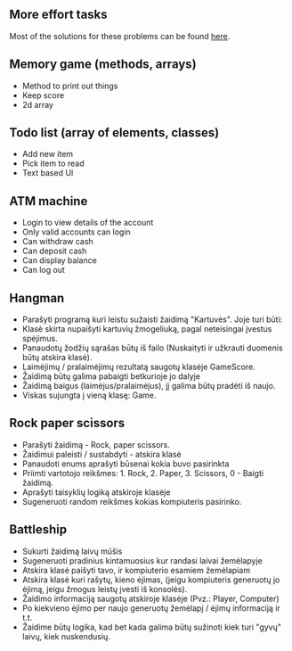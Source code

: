 ## More effort tasks

Most of the solutions for these problems can be found [here](https://github.com/marius-m/j-basics/tree/master/src/main/java/lt/vcs).

## Memory game (methods, arrays)

- Method to print out things
- Keep score
- 2d array

## Todo list (array of elements, classes)

- Add new item
- Pick item to read
- Text based UI

## ATM machine

- Login to view details of the account
- Only valid accounts can login
- Can withdraw cash
- Can deposit cash
- Can display balance
- Can log out

## Hangman

- Parašyti programą kuri leistu sužaisti žaidimą "Kartuvės". Joje turi būti:
- Klasė skirta nupaišyti kartuvių žmogeliuką, pagal neteisingai įvestus spėjimus.
- Panaudotų žodžių sąrašas būtų iš failo (Nuskaityti ir užkrauti duomenis būtų atskira klasė).
- Laimėjimų / pralaimėjimų rezultatą saugotų klasėje GameScore.
- Žaidimą būtų galima pabaigti betkurioje jo dalyje
- Žaidimą baigus (laimėjus/pralaimėjus), jį galima būtų pradėti iš naujo.
- Viskas sujungta į vieną klasę: Game.

## Rock paper scissors

- Parašyti žaidimą - Rock, paper scissors.
- Žaidimui paleisti / sustabdyti - atskira klasė
- Panaudoti enums aprašyti būsenai kokia buvo pasirinkta
- Priimti vartotojo reikšmes: 1. Rock, 2. Paper, 3. Scissors, 0 - Baigti žaidimą.
- Aprašyti taisyklių logiką atskiroje klasėje
- Sugeneruoti random reikšmes kokias kompiuteris pasirinko.

## Battleship

- Sukurti žaidimą laivų mūšis
- Sugeneruoti pradinius kintamuosius kur randasi laivai žemėlapyje
- Atskira klasė paišyti tavo, ir kompiuterio esamiem žemėlapiam
- Atskira klasė kuri rašytų, kieno ėjimas, (jeigu kompiuteris generuotų jo ėjimą, jeigu žmogus leistų įvesti iš konsolės).
- Žaidimo informaciją saugotų atskiroje klasėje (Pvz.: Player, Computer)
- Po kiekvieno ėjimo per naujo generuotų žemėlapį / ėjimų informaciją ir t.t.
- Žaidime būtų logika, kad bet kada galima būtų sužinoti kiek turi "gyvų" laivų, kiek nuskendusių.
